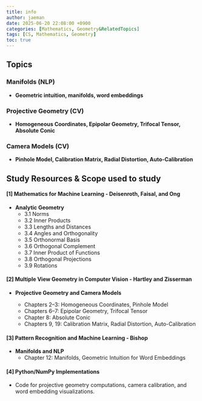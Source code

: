 ```yaml
---
title: info
author: jaeman
date: 2025-06-20 22:08:00 +0900
categories: [Mathematics, Geometry&RelatedTopics]
tags: [CS, Mathematics, Geometry]
toc: true
---
```


## Topics

### Manifolds (NLP)

- **Geometric intuition, manifolds, word embeddings**

### Projective Geometry (CV)

- **Homogeneous Coordinates, Epipolar Geometry, Trifocal Tensor, Absolute Conic**

### Camera Models (CV)

- **Pinhole Model, Calibration Matrix, Radial Distortion, Auto-Calibration**

## Study Resources & Scope used to study

#### [1] Mathematics for Machine Learning - Deisenroth, Faisal, and Ong

- **Analytic Geometry**
    - 3.1 Norms
    - 3.2 Inner Products
    - 3.3 Lengths and Distances
    - 3.4 Angles and Orthogonality
    - 3.5 Orthonormal Basis
    - 3.6 Orthogonal Complement
    - 3.7 Inner Product of Functions
    - 3.8 Orthogonal Projections
    - 3.9 Rotations

#### [2] Multiple View Geometry in Computer Vision - Hartley and Zisserman

- **Projective Geometry and Camera Models**
    
    - Chapters 2–3: Homogeneous Coordinates, Pinhole Model
    - Chapters 6–7: Epipolar Geometry, Trifocal Tensor
    - Chapter 8: Absolute Conic
    - Chapters 9, 19: Calibration Matrix, Radial Distortion, Auto-Calibration

#### [3] Pattern Recognition and Machine Learning - Bishop

- **Manifolds and NLP**
    - Chapter 12: Manifolds, Geometric Intuition for Word Embeddings

#### [4] Python/NumPy Implementations

- Code for projective geometry computations, camera calibration, and word embedding visualizations.
